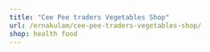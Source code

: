 ```yaml
---
title: "Cee Pee traders Vegetables Shop"
url: /ernakulam/cee-pee-traders-vegetables-shop/
shop: health food
---
```


